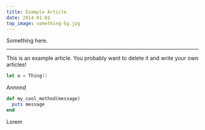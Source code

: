 ```yaml
---
title: Example Article
date: 2014-01-01
top_image: something-bg.jpg
---
```


Something here.

<!-- more -->

***

This is an example article. You probably want to delete it and write your own articles!


```swift
let a = Thing()
```

Annnnd

```ruby
def my_cool_method(message)
  puts message
end
```

Lorem
